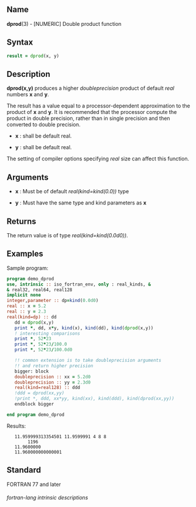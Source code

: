 ## __Name__

__dprod__(3) - \[NUMERIC\] Double product function


## __Syntax__
```fortran
result = dprod(x, y)
```
## __Description__

__dprod(x,y)__ produces a higher _doubleprecision_ product of default _real_
numbers __x__ and __y__.

The result has a value equal to a processor-dependent approximation to
the product of __x__ and __y__. It is recommended that the processor compute the
product in double precision, rather than in single precision and then
converted to double precision.

  - __x__
    : shall be default real.

  - __y__
    : shall be default real.

The setting of compiler options specifying _real_ size can affect this
function.

## __Arguments__

  - __x__
    : Must be of default _real(kind=kind(0.0))_ type

  - __y__
    : Must have the same type and kind parameters as __x__

## __Returns__

The return value is of type _real(kind=kind(0.0d0))_.

## __Examples__

Sample program:

```fortran
program demo_dprod
use, intrinsic :: iso_fortran_env, only : real_kinds, &
& real32, real64, real128
implicit none
integer,parameter :: dp=kind(0.0d0)
real :: x = 5.2
real :: y = 2.3
real(kind=dp) :: dd
   dd = dprod(x,y)
   print *, dd, x*y, kind(x), kind(dd), kind(dprod(x,y))
   ! interesting comparisons
   print *, 52*23
   print *, 52*23/100.0
   print *, 52*23/100.0d0

   !! common extension is to take doubleprecision arguments
   !! and return higher precision
   bigger: block
   doubleprecision :: xx = 5.2d0
   doubleprecision :: yy = 2.3d0
   real(kind=real128) :: ddd
   !ddd = dprod(xx,yy)
   !print *, ddd, xx*yy, kind(xx), kind(ddd), kind(dprod(xx,yy))
   endblock bigger

end program demo_dprod
```
  Results:
```text
   11.959999313354501 11.9599991 4 8 8
        1196
   11.9600000    
   11.960000000000001     
```
## __Standard__

FORTRAN 77 and later

###### fortran-lang intrinsic descriptions
